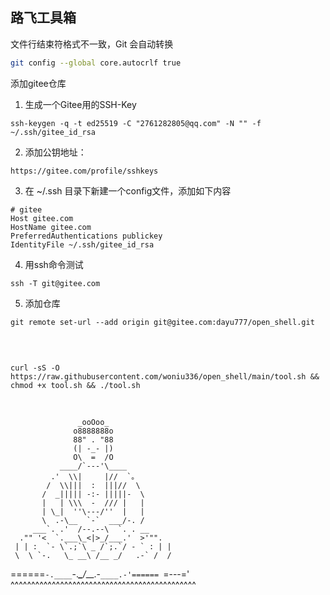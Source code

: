 
## 路飞工具箱


文件行结束符格式不一致，Git 会自动转换


```bash
git config --global core.autocrlf true
```



添加gitee仓库

1. 生成一个Gitee用的SSH-Key

```
ssh-keygen -q -t ed25519 -C "2761282805@qq.com" -N "" -f ~/.ssh/gitee_id_rsa
```

2. 添加公钥地址：

```
https://gitee.com/profile/sshkeys
```

3. 在 ~/.ssh 目录下新建一个config文件，添加如下内容

```
# gitee
Host gitee.com
HostName gitee.com
PreferredAuthentications publickey
IdentityFile ~/.ssh/gitee_id_rsa

```

4. 用ssh命令测试


```
ssh -T git@gitee.com
```

5. 添加仓库

```
git remote set-url --add origin git@gitee.com:dayu777/open_shell.git
```




<br>

```shell

curl -sS -O https://raw.githubusercontent.com/woniu336/open_shell/main/tool.sh && chmod +x tool.sh && ./tool.sh

```

<br>





                   _ooOoo_
                  o8888888o
                  88" . "88
                  (| -_- |)
                  O\  =  /O
               ____/`---'\____
             .'  \\|     |//  `。
            /  \\|||  :  |||//  \
           /  _||||| -:- |||||-  \
           |   | \\\  -  /// |   |
           | \_|  ''\---/''  |   |
           \  .-\__  `-`  ___/-. /
         ___`. .'  /--.--\  `. . __
      ."" '<  `.___\_<|>_/___.'  >'"".
     | | :  `- \`.;`\ _ /`;.`/ - ` : | |
     \  \ `-.   \_ __\ /__ _/   .-` /  /
======`-.____`-.___\_____/___.-`____.-'======
                   `=---='
^^^^^^^^^^^^^^^^^^^^^^^^^^^^^^^^^^^^^^^^^^^^^
